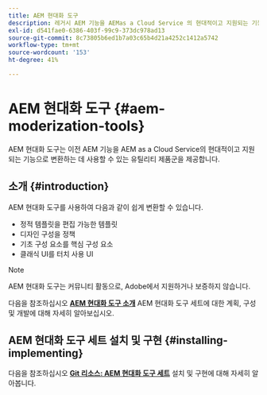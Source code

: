 ```yaml
---
title: AEM 현대화 도구
description: 레거시 AEM 기능을 AEMas a Cloud Service 의 현대적이고 지원되는 기능으로 변환하는 데 사용할 수 있는 유틸리티 세트에 대해 알아봅니다.
exl-id: d541fae0-6386-403f-99c9-373dc978ad13
source-git-commit: 8c73805b6ed1b7a03c65b4d21a4252c1412a5742
workflow-type: tm+mt
source-wordcount: '153'
ht-degree: 41%

---
```


# AEM 현대화 도구 {#aem-moderization-tools}

AEM 현대화 도구는 이전 AEM 기능을 AEM as a Cloud Service의 현대적이고 지원되는 기능으로 변환하는 데 사용할 수 있는 유틸리티 제품군을 제공합니다.


## 소개 {#introduction}

AEM 현대화 도구를 사용하여 다음과 같이 쉽게 변환할 수 있습니다.

* 정적 템플릿을 편집 가능한 템플릿
* 디자인 구성을 정책
* 기초 구성 요소를 핵심 구성 요소
* 클래식 UI를 터치 사용 UI

>[!NOTE]
>AEM 현대화 도구는 커뮤니티 활동으로, Adobe에서 지원하거나 보증하지 않습니다.

다음을 참조하십시오 **[AEM 현대화 도구 소개](https://opensource.adobe.com/aem-modernize-tools/)** AEM 현대화 도구 세트에 대한 계획, 구성 및 개발에 대해 자세히 알아보십시오.

## AEM 현대화 도구 세트 설치 및 구현 {#installing-implementing}

다음을 참조하십시오 **[Git 리소스: AEM 현대화 도구 세트](https://github.com/adobe/aem-modernize-tools)** 설치 및 구현에 대해 자세히 알아봅니다.
